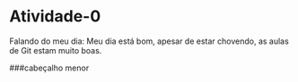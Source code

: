# Atividade-0
Falando do meu dia:
Meu dia está bom, apesar de estar chovendo, as aulas de Git estam muito boas.

###cabeçalho menor
